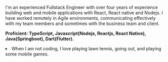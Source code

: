 I'm an experienced Fullstack Engineer with over four years of experience building web and mobile applications with React, React native and Nodejs. I have worked remotely in Agile environments, communicating effectively with my team members and sometimes with the business team and client. 

<b>Proficient: TypeScript, Javascript(Nodejs, Reactjs, React Native), Java(Springboot), Dart(Flutter).</b>

<li>When I am not coding, I love playing lawn tennis, going out, and playing some mobile games.</li>



